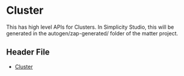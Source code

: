 # Cluster

This has high level APIs for Clusters. In Simplicity Studio, this will be generated in the autogen/zap-generated/ folder of the matter project.

## Header File

- [Cluster](https://github.com/project-chip/connectedhomeip/tree/master/zzz_generated/app-common/app-common/zap-generated/ids/Clusters.h)
